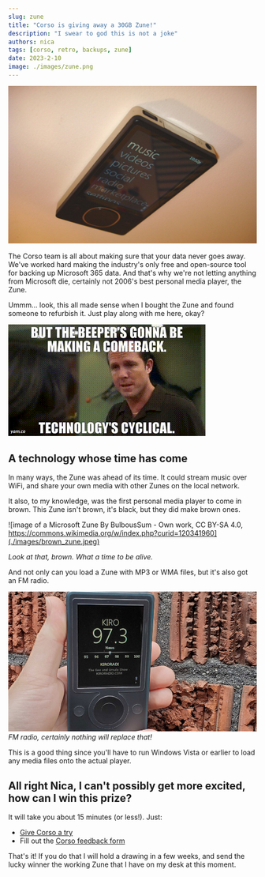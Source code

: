 ```yaml
---
slug: zune
title: "Corso is giving away a 30GB Zune!"
description: "I swear to god this is not a joke"
authors: nica
tags: [corso, retro, backups, zune]
date: 2023-2-10
image: ./images/zune.png
---
```


![image of a Microsoft Zune](./images/zune.png)

The Corso team is all about making sure that your data never goes away.
We've worked hard making the industry's only free and open-source tool for backing up Microsoft 365 data.
And that's why we're not letting anything from Microsoft die, certainly not 2006's best personal media player, the Zune.

Ummm… look, this all made sense when I bought the Zune and found someone to refurbish it. Just play along with me here, okay?

<!-- truncate -->

![A gif from the show 30 Rock with a character insisting 'beepers are about to make a big comeback, technology is cyclical'](./images/cyclical.gif)

## A technology whose time has come

In many ways, the Zune was ahead of its time. It could stream music over WiFi, and share your own media with other
Zunes on the local network.

It also, to my knowledge, was the first personal media player to come in brown. This Zune isn't brown, it's black,
but they did make brown ones.

![image of a Microsoft Zune By BulbousSum - Own work, CC BY-SA 4.0, https://commons.wikimedia.org/w/index.php?curid=120341960](./images/brown_zune.jpeg)

*Look at that, brown. What a time to be alive.*

And not only can you load a Zune with MP3 or WMA files, but it's also got an FM radio.

![image of a zune tuning in FM radio](./images/radio_zune.jpeg)
*FM radio, certainly nothing will replace that!*

This is a good thing since you'll have to run Windows Vista or earlier to load any media files onto the actual player.

## All right Nica, I can't possibly get more excited, how can I win this prize?

It will take you about 15 minutes (or less!). Just:

* [Give Corso a try](https://corsobackup.io/docs/quickstart/)
* Fill out the [Corso feedback form](https://forms.microsoft.com/r/mRVNKqeKDp)

That's it! If you do that I will hold a drawing in a few weeks, and send the lucky winner the working Zune that
I have on my desk at this moment.

